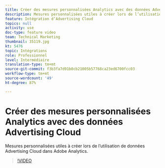 ```yaml
---
title: Créer des mesures personnalisées Analytics avec des données Advertising Cloud
description: Mesures personnalisées utiles à créer lors de l’utilisation de données Advertising Cloud dans Adobe Analytics.
feature: Intégration d’Advertising Cloud
topics: null
activity: use
doc-type: feature video
team: Technical Marketing
thumbnail: 35119.jpg
kt: 5476
topic: Intégrations
role: Professionnel
level: Intermédiaire
translation-type: tm+mt
source-git-commit: f3b3fa7d91b0cb21005b57768ca23ed6700fcc03
workflow-type: tm+mt
source-wordcount: '49'
ht-degree: 87%

---
```



# Créer des mesures personnalisées Analytics avec des données Advertising Cloud

Mesures personnalisées utiles à créer lors de l’utilisation de données Advertising Cloud dans Adobe Analytics.

>[!VIDEO](https://video.tv.adobe.com/v/35119/?quality=12&learn=on)

